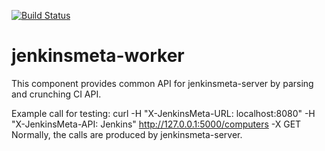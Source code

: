 [![Build Status](https://travis-ci.org/jenkinsmeta/jenkinsmeta-worker.svg?branch=master)](https://travis-ci.org/jenkinsmeta/jenkinsmeta-worker)
# jenkinsmeta-worker

This component provides common API for jenkinsmeta-server by parsing and crunching CI API.


Example call for testing:
curl -H "X-JenkinsMeta-URL: localhost:8080" -H "X-JenkinsMeta-API: Jenkins" http://127.0.0.1:5000/computers -X GET
Normally, the calls are produced by jenkinsmeta-server.
